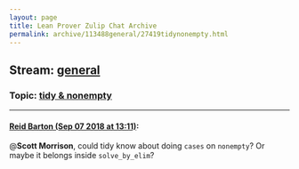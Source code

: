 ```yaml
---
layout: page
title: Lean Prover Zulip Chat Archive 
permalink: archive/113488general/27419tidynonempty.html
---
```


## Stream: [general](index.html)
### Topic: [tidy & nonempty](27419tidynonempty.html)

---

#### [Reid Barton (Sep 07 2018 at 13:11)](https://leanprover.zulipchat.com/#narrow/stream/113488-general/topic/tidy%20%26%20nonempty/near/133503946):
@**Scott Morrison**, could tidy know about doing `cases` on `nonempty`? Or maybe it belongs inside `solve_by_elim`?


